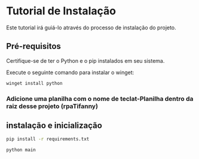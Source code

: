 # Tutorial de Instalação

Este tutorial irá guiá-lo através do processo de instalação do projeto.

## Pré-requisitos

Certifique-se de ter o Python e o pip instalados em seu sistema.

Execute o seguinte comando para instalar o winget:

```bash
winget install python
```
### Adicione uma planilha com o nome de teclat-Planilha dentro da raiz desse projeto (rpaTifanny)

## instalação e inicialização 
```bash
pip install -r requirements.txt
```

```bash
python main
```
